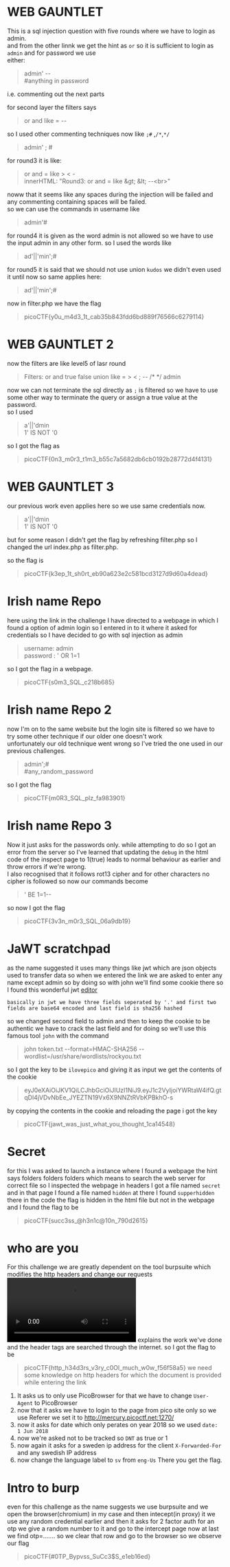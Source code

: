 # WEB GAUNTLET
This is a sql injection question with five rounds where we have to login as admin.  
and from the other linnk we get the hint as `or` so it is sufficient to login as `admin` and for password we use  
either:   

>admin' --  
#anything in password

i.e. commenting out the next parts

for second layer the filters says
>or and like = --

so I used other commenting techniques now like `;#` ,`/*`,`*/`
>admin' ; #

for round3 it is like:
>or and = like > < -  
innerHTML: "Round3:   or and = like \&gt; \&lt; --\<br>"

noww that it seems like any spaces during the injection will be failed and any commenting containing spaces will be failed.  
so we can use the commands in username like
>admin'#

for round4 it is given as the word admin is not allowed so we have to use the input admin in any other form.
so I used the words like  
>ad'||'min';#


for round5 it is said that we should not use union `kudos` we didn't even used it until now so same applies here:
>ad'||'min';#

now in filter.php we have the flag
>picoCTF{y0u_m4d3_1t_cab35b843fdd6bd889f76566c6279114}

# WEB GAUNTLET 2
now the filters are like level5 of lasr round
>Filters: or and true false union like = > < ; -- /* */ admin

now we can not terminate the sql directly as `;` is filtered so we have to use some other way to terminate the query or assign a true value at the password.  
so I used 
>a'||'dmin  
1' IS NOT '0

so I got the flag as
>picoCTF{0n3_m0r3_t1m3_b55c7a5682db6cb0192b28772d4f4131}
# WEB GAUNTLET 3
our previous work even applies here so we use same credentials now.
>a'||'dmin  
1' IS NOT '0

but for some reason I didn't get the flag by refreshing filter.php so I changed the url index.php as filter.php.

so the flag is
>picoCTF{k3ep_1t_sh0rt_eb90a623e2c581bcd3127d9d60a4dead}

# Irish name Repo
here using the link in the challenge I have directed to a webpage in which I found a option of admin login so I entered in to it where it asked for credentials so I have decided to go with sql injection as admin
>username: admin  
password : ' OR 1=1

so I got the flag in a webpage. 
>picoCTF{s0m3_SQL_c218b685}

# Irish name Repo 2
now I'm on to the same website but the login site is filtered so we have to try some other technique if our older one doesn't work  
unfortunately our old technique went wrong so I've tried the one used in our previous challenges.
>admin';#  
#any_random_password

so I got the flag
>picoCTF{m0R3_SQL_plz_fa983901}

# Irish name Repo 3
Now it just asks for the passwords only. while attempting to do so I got an error from the server so I've learned that updating the `debug` in the html code of the inspect page to 1(true) leads to normal behaviour as earlier and throw errors if we're wrong.  
I also recognised that it follows rot13 cipher and for other characters no cipher is followed so now our commands become
> ' BE 1=1--

so now I got the flag
>picoCTF{3v3n_m0r3_SQL_06a9db19}

# JaWT scratchpad
as the name suggested it uses many things like jwt which are json objects used to transfer data so when we entered the link we are asked to enter any name except admin so by doing so with john we'll find some cookie there so I found this wonderful jwt [editor](https://jwt.io/)
```
basically in jwt we have three fields seperated by '.' and first two fields are base64 encoded and last field is sha256 hashed 
```
so we changed second field to admin and then to keep the cookie to be authentic we have to crack the last field and for doing so we'll use this famous tool `john` with the command
>john token.txt --format=HMAC-SHA256 --wordlist=/usr/share/wordlists/rockyou.txt

so I got the key to be `ilovepico` and giving it as input we get the contents of the cookie
>eyJ0eXAiOiJKV1QiLCJhbGciOiJIUzI1NiJ9.eyJ1c2VyIjoiYWRtaW4ifQ.gtqDl4jVDvNbEe_JYEZTN19Vx6X9NNZtRVbKPBkhO-s

by copying the contents in the cookie and reloading the page i got the key
>picoCTF{jawt_was_just_what_you_thought_1ca14548}

# Secret
for this I was asked to launch a instance where I found a webpage the hint says folders folders folders which means to search the web server for correct file so I inspected the webpage in headers I got a file named `secret` and in that page I found a file named `hidden` at there I found `supperhidden` there in the code the flag is hidden in the html file but not in the webpage and I found the flag to be
>picoCTF{succ3ss_@h3n1c@10n_790d2615}

# who are you
For this challenge we are greatly dependent on the tool burpsuite which modifies the http headers and change our requests    
![this video](who_are_you.mp4) explains the work we've done and the header tags are searched through the internet.
so I got the flag to be
>picoCTF{http_h34d3rs_v3ry_c0Ol_much_w0w_f56f58a5} 
we need some knowledge on http headers for which the document is provided while entering the link 
1.  It asks us to only use PicoBrowser for that we have to change `User-Agent` to PicoBrowser
2.  now that it asks we have to login to the page from pico site only so we use Referer we set it to http://mercury.picoctf.net:1270/
3.  now it asks for date which only perates on year 2018 so we used `date: 1 Jun 2018`
4.  now we're asked not to be tracked so `DNT` as true or 1
5.  now again it asks for a sweden ip address for the client `X-Forwarded-For` and any swedish IP address
6.  now change the language label to `sv` from `eng-Us`
There you get the flag.

# Intro to burp 
even for this challenge as the name suggests we use burpsuite and we open the browser(chromium) in my case and then intecept(in proxy) it we use any random credential earlier and then it asks for 2 factor auth for an otp we give a random number to it and go to the intercept page now at last we find otp=....... so we clear that row and go to the browser so we observe our flag
>picoCTF{#0TP_Bypvss_SuCc3$S_e1eb16ed}
